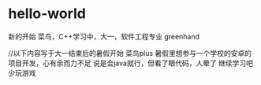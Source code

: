 # hello-world
新的开始
菜鸟，C++学习中，大一，软件工程专业
greenhand

//以下内容写于大一结束后的暑假开始
菜鸟plus
暑假里想参与一个学校的安卓的项目开发，心有余而力不足
说是会java就行，但看了眼代码，人晕了
继续学习吧
少玩游戏
